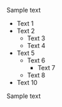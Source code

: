 Sample text

* Text 1
* Text 2
	- Text 3
	+ Text 4
* Text 5
	- Text 6
		+ Text 7
	- Text 8
* Text 10

Sample text
